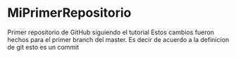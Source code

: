 # MiPrimerRepositorio
Primer repositorio de GitHub siguiendo el tutorial
Estos cambios fueron hechos para el primer branch del master.
Es decir de acuerdo a la definicion de git esto es un commit

